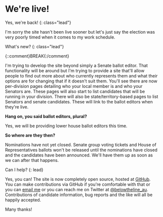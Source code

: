 # We're live!

Yes, we're back!
{: class="lead"}

I'm sorry the site hasn't been live sooner but let's just say the election
was very poorly timed when it comes to my work schedule.

What's new?
{: class="lead"}

{::comment}BREAK{:/comment}

I'm trying to develop the site beyond simply a Senate ballot editor. That
functionality will be around but I'm trying to provide a site that'll allow
people to find out more about who currently represents them and what their
options are for changing that if it doesn't suit them. You'll see there are
now per-division pages detailing who your local member is and who your
Senators are. These pages will also start to list candidates that will be
running in your division. There will also be state/territory-based pages to
list Senators and senate candidates. These will link to the ballot editors
when they're live.

__Hang on, you said ballot editors, plural?__

Yes, we will be providing lower house ballot editors this time.

__So where are they then?__

Nominations have not yet closed. Senate group voting tickets and House of
Representatives ballots won't be released until the nominations have closed
and the candidates have been announced. We'll have them up as soon as we can
after that happens.

Can I help?
{: lead}

Yes, you can! The site is now completely open source, hosted at
[GitHub](https://github.com/belowtheline/site). You can make contributions via
GitHub if you're comfortable with that or you can
[email me](mailto:benno@belowtheline.org.au) or you can reach me on Twitter at
[@belowtheline_au](https://twitter.com/belowtheline_au). Contributions of
candidate information, bug reports and the like will all be happily accepted.

Many thanks!

